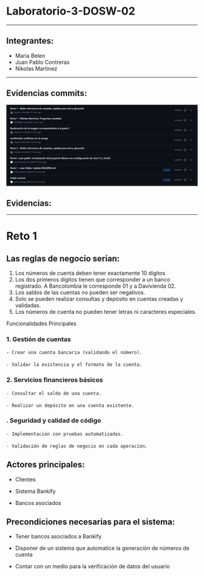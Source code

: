 # Laboratorio-3-DOSW-02

---

## Integrantes:
- Maria Belen
- Juan Pablo Contreras
- Nikolas Martinez

---

## Evidencias commits:
![Evidencia del historial de los commits](/Laboratorio-3-DOSW/docs/imagenes/historialCommits.png)

## Evidencias:

---

# **Reto 1**

## Las reglas de negocio serían:
1. Los números de cuenta deben tener exactamente 10 dígitos
2. Los dos primeros dígitos tienen que corresponder a un banco registrado. A Bancolombia le corresponde 01 y a Davivienda 02.
3. Los saldos de las cuentas no pueden ser negativos.
4. Solo se pueden realizar consultas y depósito en cuentas creadas y validadas.
5. Los números de cuenta no pueden tener letras ni caracteres especiales.

Funcionalidades Principales

 ### 1. Gestión de cuentas

    - Crear una cuenta bancaria (validando el número).

    - Validar la existencia y el formato de la cuenta.



### 2. Servicios financieros básicos

    - Consultar el saldo de una cuenta.

    - Realizar un depósito en una cuenta existente.



### . Seguridad y calidad de código

    - Implementación con pruebas automatizadas.

    - Validación de reglas de negocio en cada operación.

## Actores principales:

- Clientes

- Sistema Bankify

- Bancos asociados

## Precondiciones necesarias para el sistema:

- Tener bancos asociados a Bankify

- Disponer de un sistema que automatice la generación de números de cuenta

- Contar con un medio para la verificación de datos del usuario
